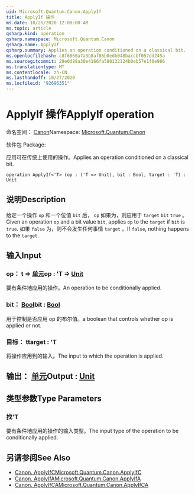 ```yaml
---
uid: Microsoft.Quantum.Canon.ApplyIf
title: ApplyIf 操作
ms.date: 10/26/2020 12:00:00 AM
ms.topic: article
qsharp.kind: operation
qsharp.namespace: Microsoft.Quantum.Canon
qsharp.name: ApplyIf
qsharp.summary: Applies an operation conditioned on a classical bit.
ms.openlocfilehash: c8f6860a7a3b8af86b0edb048baccbf057dd245a
ms.sourcegitcommit: 29e0d88a30e4166fa580132124b0eb57e1f0e986
ms.translationtype: MT
ms.contentlocale: zh-CN
ms.lasthandoff: 10/27/2020
ms.locfileid: "92696351"
---
```

# <a name="applyif-operation"></a><span data-ttu-id="7b406-102">ApplyIf 操作</span><span class="sxs-lookup"><span data-stu-id="7b406-102">ApplyIf operation</span></span>

<span data-ttu-id="7b406-103">命名空间： [Canon](xref:Microsoft.Quantum.Canon)</span><span class="sxs-lookup"><span data-stu-id="7b406-103">Namespace: [Microsoft.Quantum.Canon](xref:Microsoft.Quantum.Canon)</span></span>

<span data-ttu-id="7b406-104">软件包 [](https://nuget.org/packages/)</span><span class="sxs-lookup"><span data-stu-id="7b406-104">Package: [](https://nuget.org/packages/)</span></span>


<span data-ttu-id="7b406-105">应用可在传统上使用的操作。</span><span class="sxs-lookup"><span data-stu-id="7b406-105">Applies an operation conditioned on a classical bit.</span></span>

```qsharp
operation ApplyIf<'T> (op : ('T => Unit), bit : Bool, target : 'T) : Unit
```


## <a name="description"></a><span data-ttu-id="7b406-106">说明</span><span class="sxs-lookup"><span data-stu-id="7b406-106">Description</span></span>

<span data-ttu-id="7b406-107">给定一个操作 `op` 和一个位值 `bit` 后， `op` 如果为，则应用于 `target` `bit` `true` 。</span><span class="sxs-lookup"><span data-stu-id="7b406-107">Given an operation `op` and a bit value `bit`, applies `op` to the `target` if `bit` is `true`.</span></span> <span data-ttu-id="7b406-108">如果 `false` 为，则不会发生任何事情 `target` 。</span><span class="sxs-lookup"><span data-stu-id="7b406-108">If `false`, nothing happens to the `target`.</span></span>

## <a name="input"></a><span data-ttu-id="7b406-109">输入</span><span class="sxs-lookup"><span data-stu-id="7b406-109">Input</span></span>

### <a name="op--t--unit"></a><span data-ttu-id="7b406-110">op： t => [单元](xref:microsoft.quantum.lang-ref.unit)</span><span class="sxs-lookup"><span data-stu-id="7b406-110">op : 'T => [Unit](xref:microsoft.quantum.lang-ref.unit)</span></span> 

<span data-ttu-id="7b406-111">要有条件地应用的操作。</span><span class="sxs-lookup"><span data-stu-id="7b406-111">An operation to be conditionally applied.</span></span>


### <a name="bit--bool"></a><span data-ttu-id="7b406-112">bit： [Bool](xref:microsoft.quantum.lang-ref.bool)</span><span class="sxs-lookup"><span data-stu-id="7b406-112">bit : [Bool](xref:microsoft.quantum.lang-ref.bool)</span></span>

<span data-ttu-id="7b406-113">用于控制是否应用 op 的布尔值。</span><span class="sxs-lookup"><span data-stu-id="7b406-113">a boolean that controls whether op is applied or not.</span></span>


### <a name="target--t"></a><span data-ttu-id="7b406-114">目标： t</span><span class="sxs-lookup"><span data-stu-id="7b406-114">target : 'T</span></span>

<span data-ttu-id="7b406-115">将操作应用到的输入。</span><span class="sxs-lookup"><span data-stu-id="7b406-115">The input to which the operation is applied.</span></span>



## <a name="output--unit"></a><span data-ttu-id="7b406-116">输出： [单元](xref:microsoft.quantum.lang-ref.unit)</span><span class="sxs-lookup"><span data-stu-id="7b406-116">Output : [Unit](xref:microsoft.quantum.lang-ref.unit)</span></span>



## <a name="type-parameters"></a><span data-ttu-id="7b406-117">类型参数</span><span class="sxs-lookup"><span data-stu-id="7b406-117">Type Parameters</span></span>

### <a name="t"></a><span data-ttu-id="7b406-118">找</span><span class="sxs-lookup"><span data-stu-id="7b406-118">'T</span></span>

<span data-ttu-id="7b406-119">要有条件地应用的操作的输入类型。</span><span class="sxs-lookup"><span data-stu-id="7b406-119">The input type of the operation to be conditionally applied.</span></span>

## <a name="see-also"></a><span data-ttu-id="7b406-120">另请参阅</span><span class="sxs-lookup"><span data-stu-id="7b406-120">See Also</span></span>

- [<span data-ttu-id="7b406-121">Canon. ApplyIfC</span><span class="sxs-lookup"><span data-stu-id="7b406-121">Microsoft.Quantum.Canon.ApplyIfC</span></span>](xref:Microsoft.Quantum.Canon.ApplyIfC)
- [<span data-ttu-id="7b406-122">Canon. ApplyIfA</span><span class="sxs-lookup"><span data-stu-id="7b406-122">Microsoft.Quantum.Canon.ApplyIfA</span></span>](xref:Microsoft.Quantum.Canon.ApplyIfA)
- [<span data-ttu-id="7b406-123">Canon. ApplyIfCA</span><span class="sxs-lookup"><span data-stu-id="7b406-123">Microsoft.Quantum.Canon.ApplyIfCA</span></span>](xref:Microsoft.Quantum.Canon.ApplyIfCA)